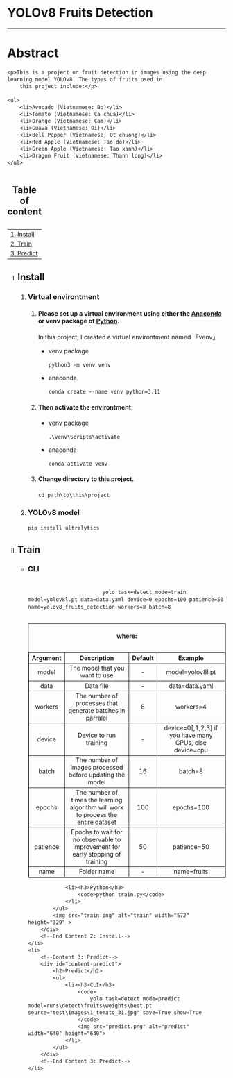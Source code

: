 <body>


<h1>YOLOv8 Fruits Detection</h1>
<hr>
<div id="abstract">
    <h1>Abstract</h1>

    <p>This is a project on fruit detection in images using the deep learning model YOLOv8. The types of fruits used in
        this project include:</p>

    <ul>
        <li>Avocado (Vietnamese: Bo)</li>
        <li>Tomato (Vietnamese: Ca chua)</li>
        <li>Orange (Vietnamese: Cam)</li>
        <li>Guava (Vietnamese: Oi)</li>
        <li>Bell Pepper (Vietnamese: Ot chuong)</li>
        <li>Red Apple (Vietnamese: Tao do)</li>
        <li>Green Apple (Vietnamese: Tao xanh)</li>
        <li>Dragon Fruit (Vietnamese: Thanh long)</li>
    </ul>
</div>
<table id="table-content" style="width: 200px">
    <caption><h2>Table of content</h2></caption>
    <tr>
        <td><a href="#content-install">1. Install</a></td>
    </tr>
    <tr>
        <td><a href="#content-train">2. Train</a></td>
    </tr>
    <tr>
        <td><a href="#content-predict">3. Predict</a></td>
    </tr>
</table>

<ol id="table-content-specific" style="list-style-type:upper-roman;">
    <li>
        <!--Content 1: Install-->
        <div id="content-install">
            <h2>Install</h2>
            <ol>
                <li>
                    <h3>Virtual environtment</h3>
                    <ol>
                        <li><h4>Please set up a virtual environment using either the <a
                                href="https://www.anaconda.com/download">Anaconda</a> or venv package of
                            <a href="https://www.python.org/downloads/">Python</a>.</h4>
                            <p>In this project, I created a virtual environtment named 「venv」</p>
                            <ul>
                                <li>
                                    <p>venv package</p>
                                    <code>python3 -m venv venv</code>
                                </li>
                                <li>
                                    <p>anaconda</p>
                                    <code>conda create --name venv python=3.11</code>
                                </li>
                            </ul>
                        </li>
                        <li><h4>Then activate the environtment.</h4>
                            <ul>
                                <li>
                                    <p>venv package</p>
                                    <code>.\venv\Scripts\activate</code>
                                </li>
                                <li>
                                    <p>anaconda</p>
                                    <code>conda activate venv</code>
                                </li>
                            </ul>
                        </li>
                        <li><h4>Change directory to this project.</h4>
                            <code>cd path\to\this\project</code>
                        </li>
                    </ol>
                </li>
                <li>
                    <h3>YOLOv8 model</h3>
                    <p><code>pip install ultralytics</code></p>
                </li>
            </ol>
        </div>
        <!--End Content 1: Install-->
    </li>
    <li>
        <!--Content 2: Install-->
        <div id="content-train">
            <h2>Train</h2>
            <ul>
                <li><h3>CLI</h3>
                    <code>
                        yolo task=detect mode=train model=yolov8l.pt data=data.yaml device=0 epochs=100 patience=50 name=yolov8_fruits_detection workers=8 batch=8
                    </code>
                    <table style="width: 100%; border: 1px solid; border-collapse: collapse">
                        <caption><h4>where:</h4></caption>
                        <tr>
                            <th style="border: 1px solid; border-collapse: collapse; text-align: center">Argument</th>
                            <th style="border: 1px solid; border-collapse: collapse; text-align: center">Description</th>
                            <th style="border: 1px solid; border-collapse: collapse; text-align: center">Default</th>
                            <th style="border: 1px solid; border-collapse: collapse; text-align: center">Example</th>
                        </tr>
                        <tr>
                            <td style="border: 1px solid; border-collapse: collapse; text-align: center">model</td>
                            <td style="border: 1px solid; border-collapse: collapse; text-align: center">The model that you want to use</td>
                            <td style="border: 1px solid; border-collapse: collapse; text-align: center">-</td>
                            <td style="border: 1px solid; border-collapse: collapse; text-align: center">model=yolov8l.pt</td>
                        </tr>
                        <tr>
                            <td style="border: 1px solid; border-collapse: collapse; text-align: center">data</td>
                            <td style="border: 1px solid; border-collapse: collapse; text-align: center">Data file</td>
                            <td style="border: 1px solid; border-collapse: collapse; text-align: center">-</td>
                            <td style="border: 1px solid; border-collapse: collapse; text-align: center">data=data.yaml</td>
                        </tr>
                        <tr>
                            <td style="border: 1px solid; border-collapse: collapse; text-align: center">workers</td>
                            <td style="border: 1px solid; border-collapse: collapse; text-align: center">The number of processes that generate batches in parralel</td>
                            <td style="border: 1px solid; border-collapse: collapse; text-align: center">8</td>
                            <td style="border: 1px solid; border-collapse: collapse; text-align: center">workers=4</td>
                        </tr>
                        <tr>
                            <td style="border: 1px solid; border-collapse: collapse; text-align: center">device</td>
                            <td style="border: 1px solid; border-collapse: collapse; text-align: center">Device to run training</td>
                            <td style="border: 1px solid; border-collapse: collapse; text-align: center">-</td>
                            <td style="border: 1px solid; border-collapse: collapse; text-align: center">device=0[,1,2,3] if you have many GPUs, else device=cpu</td>
                        </tr>
                        <tr>
                            <td style="border: 1px solid; border-collapse: collapse; text-align: center">batch</td>
                            <td style="border: 1px solid; border-collapse: collapse; text-align: center">The number of images processed before updating the model</td>
                            <td style="border: 1px solid; border-collapse: collapse; text-align: center">16</td>
                            <td style="border: 1px solid; border-collapse: collapse; text-align: center">batch=8</td>
                        </tr>
                        <tr>
                            <td style="border: 1px solid; border-collapse: collapse; text-align: center">epochs</td>
                            <td style="border: 1px solid; border-collapse: collapse; text-align: center">The number of times the learning algorithm will work to process the entire dataset</td>
                            <td style="border: 1px solid; border-collapse: collapse; text-align: center">100</td>
                            <td style="border: 1px solid; border-collapse: collapse; text-align: center">epochs=100</td>
                        </tr>
                        <tr>
                            <td style="border: 1px solid; border-collapse: collapse; text-align: center">patience</td>
                            <td style="border: 1px solid; border-collapse: collapse; text-align: center">Epochs to wait for no observable to improvement for early stopping of training</td>
                            <td style="border: 1px solid; border-collapse: collapse; text-align: center">50</td>
                            <td style="border: 1px solid; border-collapse: collapse; text-align: center">patience=50</td>
                        </tr>
                        <tr>
                            <td style="border: 1px solid; border-collapse: collapse; text-align: center">name</td>
                            <td style="border: 1px solid; border-collapse: collapse; text-align: center">Folder name</td>
                            <td style="border: 1px solid; border-collapse: collapse; text-align: center">-</td>
                            <td style="border: 1px solid; border-collapse: collapse; text-align: center">name=fruits</td>
                        </tr>
                    </table>
                </li>

                <li><h3>Python</h3>
                    <code>python train.py</code>
                </li>
            </ul>
            <img src="train.png" alt="train" width="572" height="329" >
        </div>
        <!--End Content 2: Install-->
    </li>
    <li>
        <!--Content 3: Predict-->
        <div id="content-predict">
            <h2>Predict</h2>
            <ul>
                <li><h3>CLI</h3>
                    <code>
                        yolo task=detect mode=predict model=runs\detect\fruits\weights\best.pt source="test\images\1_tomato_31.jpg" save=True show=True
                    </code>
                    <img src="predict.png" alt="predict" width="640" height="640">
                </li>
            </ul>
        </div>
        <!--End Content 3: Predict-->
    </li>
</ol>

</body>
